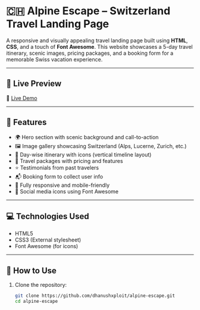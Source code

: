 # 🇨🇭 Alpine Escape – Switzerland Travel Landing Page

A responsive and visually appealing travel landing page built using **HTML**, **CSS**, and a touch of **Font Awesome**. This website showcases a 5-day travel itinerary, scenic images, pricing packages, and a booking form for a memorable Swiss vacation experience.

---

## 🌄 Live Preview

🔗 [Live Demo]([https://your-live-site-link.com](https://dhanushxploit.github.io/alpine-escape/))

---

## 🧭 Features

- 🌍 Hero section with scenic background and call-to-action
- 🖼️ Image gallery showcasing Switzerland (Alps, Lucerne, Zurich, etc.)
- 📅 Day-wise itinerary with icons (vertical timeline layout)
- 💼 Travel packages with pricing and features
- ⭐ Testimonials from past travelers
- 📬 Booking form to collect user info
- 📱 Fully responsive and mobile-friendly
- 🔗 Social media icons using Font Awesome

---

## 💻 Technologies Used

- HTML5
- CSS3 (External stylesheet)
- Font Awesome (for icons)

---

## 🚀 How to Use

1. Clone the repository:
   ```bash
   git clone https://github.com/dhanushxploit/alpine-escape.git
   cd alpine-escape
